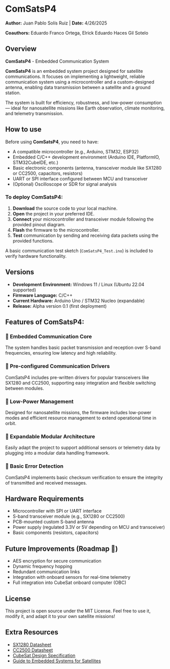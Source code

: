 # ComSatsP4

**Author:** Juan Pablo Solís Ruiz | **Date:** 4/26/2025

**Coauthors:** Eduardo Franco Ortega, Elrick Eduardo Haces Gil Sotelo

## Overview

**ComSatsP4** - Embedded Communication System

**ComSatsP4** is an embedded system project designed for satellite communications.
It focuses on implementing a lightweight, reliable communication system using a microcontroller and a custom-designed antenna, enabling data transmission between a satellite and a ground station.

The system is built for efficiency, robustness, and low-power consumption — ideal for nanosatellite missions like Earth observation, climate monitoring, and telemetry transmission.

## How to use

Before using **ComSatsP4**, you need to have:

- A compatible microcontroller (e.g., Arduino, STM32, ESP32)
- Embedded C/C++ development environment (Arduino IDE, PlatformIO, STM32CubeIDE, etc.)
- Basic electronic components (antenna, transceiver module like SX1280 or CC2500, capacitors, resistors)
- UART or SPI interface configured between MCU and transceiver
- (Optional) Oscilloscope or SDR for signal analysis

### To deploy ComSatsP4:

1. **Download** the source code to your local machine.
2. **Open** the project in your preferred IDE.
3. **Connect** your microcontroller and transceiver module following the provided pinout diagram.
4. **Flash** the firmware to the microcontroller.
5. **Test** communication by sending and receiving data packets using the provided functions.

A basic communication test sketch (`ComSatsP4_Test.ino`) is included to verify hardware functionality.

## Versions

- **Development Environment:** Windows 11 / Linux (Ubuntu 22.04 supported)
- **Firmware Language:** C/C++
- **Current Hardware:** Arduino Uno / STM32 Nucleo (expandable)
- **Release:** Alpha version 0.1 (first deployment)

## Features of ComSatsP4:

### 🔹 Embedded Communication Core

The system handles basic packet transmission and reception over S-band frequencies, ensuring low latency and high reliability.

### 🔹 Pre-configured Communication Drivers

ComSatsP4 includes pre-written drivers for popular transceivers like SX1280 and CC2500, supporting easy integration and flexible switching between modules.

### 🔹 Low-Power Management

Designed for nanosatellite missions, the firmware includes low-power modes and efficient resource management to extend operational time in orbit.

### 🔹 Expandable Modular Architecture

Easily adapt the project to support additional sensors or telemetry data by plugging into a modular data handling framework.

### 🔹 Basic Error Detection

ComSatsP4 implements basic checksum verification to ensure the integrity of transmitted and received messages.

## Hardware Requirements

- Microcontroller with SPI or UART interface
- S-band transceiver module (e.g., SX1280 or CC2500)
- PCB-mounted custom S-band antenna
- Power supply (regulated 3.3V or 5V depending on MCU and transceiver)
- Basic components (resistors, capacitors)

## Future Improvements (Roadmap 🚀)

- AES encryption for secure communication
- Dynamic frequency hopping
- Redundant communication links
- Integration with onboard sensors for real-time telemetry
- Full integration into CubeSat onboard computer (OBC)

## License

This project is open source under the MIT License.
Feel free to use it, modify it, and adapt it to your own satellite missions!

## Extra Resources

- [SX1280 Datasheet](https://www.semtech.com/products/wireless-rf/ultra-low-power-sx1280)
- [CC2500 Datasheet](https://www.ti.com/product/CC2500)
- [CubeSat Design Specification](https://www.cubesat.org/s/cds_rev13_final2.pdf)
- [Guide to Embedded Systems for Satellites](https://ntrs.nasa.gov/api/citations/20160011378/downloads/20160011378.pdf)
